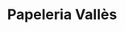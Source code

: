---
title: "Papeleria Vallès"
url: /santa-coloma-de-gramenet/papeleria-valles/
shop: Schreibwaren
---